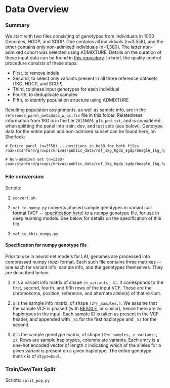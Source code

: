 # Data Overview

### Summary

We start with two files consisting of genotypes from individuals in 1000 Genomes, HGDP, and SGDP. One contains all individuals (n=3,558), and the other contains only non-admixed individuals (n=1,380). The latter non-admixed cohort was selected using ADMIXTURE. Details on the curation of these input data can be found in [this repository](https://github.com/rivas-lab/gsp/tree/master/reference_panel). In brief, the quality control procedure consists of these steps:

 - First, to remove indels
 - Second, to select only variants present in all three reference datasets (1KG, HDGP, and SGDP)
 - Third, to phase input genotypes for each individual
 - Fourth, to deduplicate samples
 - Fifth, to identify population structure using ADMIXTURE

Resulting population assignments, as well as sample info, are in the `reference_panel_metadata_w_qs.tsv` file in this folder. Relatedness information from 1KG is in the file `20130606_g1k.ped.txt`, and is considered when splitting the panel into train, dev, and test sets (see below). Genotype data for the entire panel and non-admixed subset can be found here, on Sherlock:

```
# Entire panel (n=3558) -- positions in hg38 for both files
/oak/stanford/groups/mrivas/public_data/ref_1kg_hgdp_sgdp/beagle_1kg_hgdp_sgdp_ref_panel.vcf.gz

# Non-admixed set (n=1380)
/oak/stanford/groups/mrivas/public_data/ref_1kg_hgdp_sgdp/beagle_1kg_hgdp_sgdp_ref_panel_pure.vcf.gz 
```



### File conversion

Scripts: 

1. `convert.sh`.

2. `vcf_to_numpy.py` converts phased sample genotypes in variant call format (VCF -- [specification here](https://samtools.github.io/hts-specs/VCFv4.2.pdf)) to a numpy genotype file, for use in deep learning models. See below for details on the specification of this file.

3. `vcf_to_this_numpy.py`


#### Specification for numpy genotype file

Prior to use in neural net models for LAI, genomes are processed into compressed numpy (npz) format. Each such file contains three matrixes -- one each for variant info, sample info, and the genotypes themselves. They are described below.

1. `V` is a variant info matrix of shape `(n_variants, 4)`. It corresponds to the first, second, fourth, and fifth rows of the input VCF. These are the chromosome, position, reference, and alternate allele(s) of that variant.

2. `S` is the sample info matrix, of shape `(2*n_samples,)`. We assume that the sample VCF is phased (with [BEAGLE](https://faculty.washington.edu/browning/beagle/beagle.html), or similar), hence there are `2n` haplotypes in the input. Each sample ID is taken as present in the VCF header, and appended with `_S1` for the first haplotype and `_S2` for the second.

3. `G` is the sample genotype matrix, of shape `(2*n_samples, n_variants, 2)`. Rows are sample haplotypes, columns are variants. Each entry is a one-hot encoded vector of length `2` indicating which of the alleles for a given variant is present on a given haplotype. The entire genotype matrix is of `dtype=bool`.


### Train/Dev/Test Split

Scripts: `split_pop.py`

